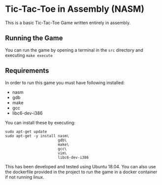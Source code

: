 # Tic-Tac-Toe in Assembly (NASM)
This is a basic Tic-Tac-Toe Game written entirely in assembly.
## Running the Game
You can run the game by opening a terminal in the `src` directory and executing `make execute`
## Requirements
In order to run this game you must have following installed:
* nasm
* gdb
* make
* gcc
* libc6-dev-i386

You can install these by executing:
```
sudo apt-get update
sudo apt-get -y install nasm\
                        gdb\
                        make\
                        gcc\
                        vim\
                        libc6-dev-i386
```
 This has been developed and tested using Ubuntu 18.04. 
You can also use the dockerfile provided in the project to run the game in a docker container if not running linux.
